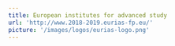```yaml
---
title: European institutes for advanced study
url: 'http://www.2018-2019.eurias-fp.eu/'
picture: '/images/logos/eurias-logo.png'
---
```

